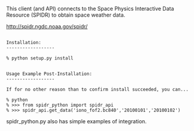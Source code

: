 This client (and API) connects to the Space Physics Interactive Data Resource (SPIDR) to obtain space weather data.

http://spidr.ngdc.noaa.gov/spidr/

```

Installation:
------------------

% python setup.py install


Usage Example Post-Installation:
------------------

If for no other reason than to confirm install succeeded, you can...

% python
% >>> from spidr_python import spidr_api
% >>> spidr_api.get_data('iono_fof2.bc840','20100101','20100102')

```

spidr\_python.py also has simple examples of integration.